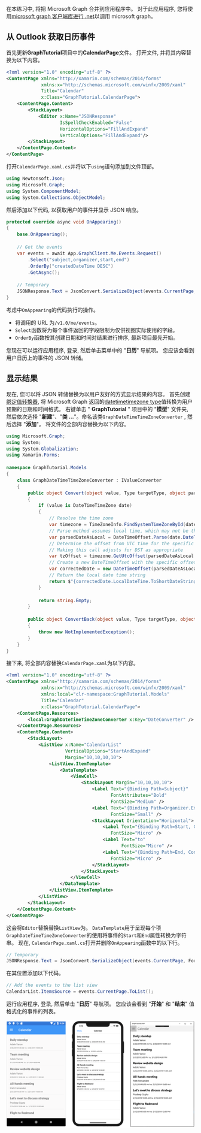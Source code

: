 <!-- markdownlint-disable MD002 MD041 -->

在本练习中, 将把 Microsoft Graph 合并到应用程序中。 对于此应用程序, 您将使用[microsoft graph 客户端库进行 .net](https://github.com/microsoftgraph/msgraph-sdk-dotnet)以调用 microsoft graph。

## <a name="get-calendar-events-from-outlook"></a>从 Outlook 获取日历事件

首先更新**GraphTutorial**项目中的**CalendarPage**文件。 打开文件, 并将其内容替换为以下内容。

```xml
<?xml version="1.0" encoding="utf-8" ?>
<ContentPage xmlns="http://xamarin.com/schemas/2014/forms"
             xmlns:x="http://schemas.microsoft.com/winfx/2009/xaml"
             Title="Calendar"
             x:Class="GraphTutorial.CalendarPage">
    <ContentPage.Content>
        <StackLayout>
            <Editor x:Name="JSONResponse"
                    IsSpellCheckEnabled="False"
                    HorizontalOptions="FillAndExpand"
                    VerticalOptions="FillAndExpand"/>
        </StackLayout>
    </ContentPage.Content>
</ContentPage>
```

打开`CalendarPage.xaml.cs`并将以下`using`语句添加到文件顶部。

```cs
using Newtonsoft.Json;
using Microsoft.Graph;
using System.ComponentModel;
using System.Collections.ObjectModel;
```

然后添加以下代码, 以获取用户的事件并显示 JSON 响应。

```cs
protected override async void OnAppearing()
{
    base.OnAppearing();

    // Get the events
    var events = await App.GraphClient.Me.Events.Request()
        .Select("subject,organizer,start,end")
        .OrderBy("createdDateTime DESC")
        .GetAsync();

    // Temporary
    JSONResponse.Text = JsonConvert.SerializeObject(events.CurrentPage, Formatting.Indented);
}
```

考虑中`OnAppearing`的代码执行的操作。

- 将调用的 URL 为`/v1.0/me/events`。
- `Select`函数将为每个事件返回的字段限制为仅供视图实际使用的字段。
- `OrderBy`函数按其创建日期和时间对结果进行排序, 最新项目最先开始。

您现在可以运行应用程序, 登录, 然后单击菜单中的 "**日历**" 导航项。 您应该会看到用户日历上的事件的 JSON 转储。

## <a name="display-the-results"></a>显示结果

现在, 您可以将 JSON 转储替换为以用户友好的方式显示结果的内容。 首先创建[绑定值转换器](/xamarin/xamarin-forms/xaml/xaml-basics/data-binding-basics#binding-value-converters), 将 Microsoft Graph 返回的[datetimetimezone type](/graph/api/resources/datetimetimezone?view=graph-rest-1.0)值转换为用户预期的日期和时间格式。 右键单击 " **GraphTutorial** " 项目中的 "**模型**" 文件夹, 然后依次选择 "**新建**"、"**类 ...**"。命名该类`GraphDateTimeTimeZoneConverter` , 然后选择 "**添加**"。 将文件的全部内容替换为以下内容。

```cs
using Microsoft.Graph;
using System;
using System.Globalization;
using Xamarin.Forms;

namespace GraphTutorial.Models
{
    class GraphDateTimeTimeZoneConverter : IValueConverter
    {
        public object Convert(object value, Type targetType, object parameter, CultureInfo culture)
        {
            if (value is DateTimeTimeZone date)
            {
                // Resolve the time zone
                var timezone = TimeZoneInfo.FindSystemTimeZoneById(date.TimeZone);
                // Parse method assumes local time, which may not be the case
                var parsedDateAsLocal = DateTimeOffset.Parse(date.DateTime);
                // Determine the offset from UTC time for the specific date
                // Making this call adjusts for DST as appropriate
                var tzOffset = timezone.GetUtcOffset(parsedDateAsLocal.DateTime);
                // Create a new DateTimeOffset with the specific offset from UTC
                var correctedDate = new DateTimeOffset(parsedDateAsLocal.DateTime, tzOffset);
                // Return the local date time string
                return $"{correctedDate.LocalDateTime.ToShortDateString()} {correctedDate.LocalDateTime.ToShortTimeString()}";
            }

            return string.Empty;
        }

        public object ConvertBack(object value, Type targetType, object parameter, CultureInfo culture)
        {
            throw new NotImplementedException();
        }
    }
}
```

接下来, 将全部内容替换`CalendarPage.xaml`为以下内容。

```xml
<?xml version="1.0" encoding="utf-8" ?>
<ContentPage xmlns="http://xamarin.com/schemas/2014/forms"
             xmlns:x="http://schemas.microsoft.com/winfx/2009/xaml"
             xmlns:local="clr-namespace:GraphTutorial.Models"
             Title="Calendar"
             x:Class="GraphTutorial.CalendarPage">
    <ContentPage.Resources>
        <local:GraphDateTimeTimeZoneConverter x:Key="DateConverter" />
    </ContentPage.Resources>
    <ContentPage.Content>
        <StackLayout>
            <ListView x:Name="CalendarList"
                      VerticalOptions="StartAndExpand"
                      Margin="10,10,10,10">
                <ListView.ItemTemplate>
                    <DataTemplate>
                        <ViewCell>
                            <StackLayout Margin="10,10,10,10">
                                <Label Text="{Binding Path=Subject}"
                                       FontAttributes="Bold"
                                       FontSize="Medium" />
                                <Label Text="{Binding Path=Organizer.EmailAddress.Name}"
                                       FontSize="Small" />
                                <StackLayout Orientation="Horizontal">
                                    <Label Text="{Binding Path=Start, Converter={StaticResource DateConverter}}"
                                       FontSize="Micro" />
                                    <Label Text="to"
                                           FontSize="Micro" />
                                    <Label Text="{Binding Path=End, Converter={StaticResource DateConverter}}"
                                       FontSize="Micro" />
                                </StackLayout>
                            </StackLayout>
                        </ViewCell>
                    </DataTemplate>
                </ListView.ItemTemplate>
            </ListView>
        </StackLayout>
    </ContentPage.Content>
</ContentPage>
```

这会将`Editor`替换替换`ListView`为。 `DataTemplate`用于呈现每个项`GraphDateTimeTimeZoneConverter`的使用将事件的`Start`和`End`属性转换为字符串。 现在, `CalendarPage.xaml.cs`打开并删除`OnAppearing`函数中的以下行。

```cs
// Temporary
JSONResponse.Text = JsonConvert.SerializeObject(events.CurrentPage, Formatting.Indented);
```

在其位置添加以下代码。

```cs
// Add the events to the list view
CalendarList.ItemsSource = events.CurrentPage.ToList();
```

运行应用程序, 登录, 然后单击 "**日历**" 导航项。 您应该会看到 "**开始**" 和 "**结束**" 值格式化的事件的列表。

![事件表的屏幕截图](./images/calendar-page.png)
